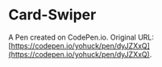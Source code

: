 # Card-Swiper

A Pen created on CodePen.io. Original URL: [https://codepen.io/yohuck/pen/dyJZXxQ](https://codepen.io/yohuck/pen/dyJZXxQ).


